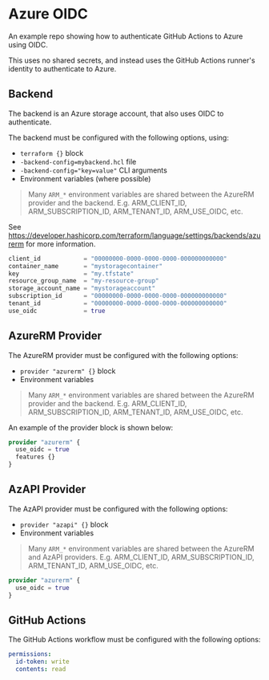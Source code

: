 # Azure OIDC

An example repo showing how to authenticate GitHub Actions to Azure using OIDC.

This uses no shared secrets, and instead uses the GitHub Actions runner's identity to authenticate to Azure.

## Backend

The backend is an Azure storage account, that also uses OIDC to authenticate.

The backend must be configured with the following options, using:

- `terraform {}` block
- `-backend-config=mybackend.hcl` file
- `-backend-config="key=value"` CLI arguments
- Environment variables (where possible)

> Many `ARM_*` environment variables are shared between the AzureRM provider and the backend. E.g. ARM_CLIENT_ID, ARM_SUBSCRIPTION_ID, ARM_TENANT_ID, ARM_USE_OIDC, etc.

See <https://developer.hashicorp.com/terraform/language/settings/backends/azurerm> for more information.

```terraform
client_id            = "00000000-0000-0000-0000-000000000000"
container_name       = "mystoragecontainer"
key                  = "my.tfstate"
resource_group_name  = "my-resource-group"
storage_account_name = "mystorageaccount"
subscription_id      = "00000000-0000-0000-0000-000000000000"
tenant_id            = "00000000-0000-0000-0000-000000000000"
use_oidc             = true
```

## AzureRM Provider

The AzureRM provider must be configured with the following options:

- `provider "azurerm" {}` block
- Environment variables

> Many `ARM_*` environment variables are shared between the AzureRM provider and the backend. E.g. ARM_CLIENT_ID, ARM_SUBSCRIPTION_ID, ARM_TENANT_ID, ARM_USE_OIDC, etc.

An example of the provider block is shown below:

```terraform
provider "azurerm" {
  use_oidc = true
  features {}
}
```

## AzAPI Provider

The AzAPI provider must be configured with the following options:

- `provider "azapi" {}` block
- Environment variables

> Many `ARM_*` environment variables are shared between the AzureRM and AzAPI providers. E.g. ARM_CLIENT_ID, ARM_SUBSCRIPTION_ID, ARM_TENANT_ID, ARM_USE_OIDC, etc.

```terraform
provider "azurerm" {
  use_oidc = true
}
```

## GitHub Actions

The GitHub Actions workflow must be configured with the following options:

```yaml
permissions:
  id-token: write
  contents: read
```
